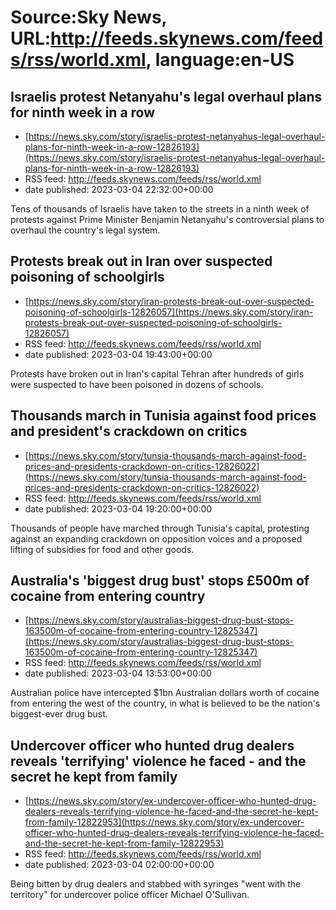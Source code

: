 # Source:Sky News, URL:http://feeds.skynews.com/feeds/rss/world.xml, language:en-US

## Israelis protest Netanyahu's legal overhaul plans for ninth week in a row
 - [https://news.sky.com/story/israelis-protest-netanyahus-legal-overhaul-plans-for-ninth-week-in-a-row-12826193](https://news.sky.com/story/israelis-protest-netanyahus-legal-overhaul-plans-for-ninth-week-in-a-row-12826193)
 - RSS feed: http://feeds.skynews.com/feeds/rss/world.xml
 - date published: 2023-03-04 22:32:00+00:00

Tens of thousands of Israelis have taken to the streets in a ninth week of protests against Prime Minister Benjamin Netanyahu's controversial plans to overhaul the country's legal system.

## Protests break out in Iran over suspected poisoning of schoolgirls
 - [https://news.sky.com/story/iran-protests-break-out-over-suspected-poisoning-of-schoolgirls-12826057](https://news.sky.com/story/iran-protests-break-out-over-suspected-poisoning-of-schoolgirls-12826057)
 - RSS feed: http://feeds.skynews.com/feeds/rss/world.xml
 - date published: 2023-03-04 19:43:00+00:00

Protests have broken out in Iran's capital Tehran after hundreds of girls were suspected to have been poisoned in dozens of schools.&#160;

## Thousands march in Tunisia against food prices and president's crackdown on critics
 - [https://news.sky.com/story/tunsia-thousands-march-against-food-prices-and-presidents-crackdown-on-critics-12826022](https://news.sky.com/story/tunsia-thousands-march-against-food-prices-and-presidents-crackdown-on-critics-12826022)
 - RSS feed: http://feeds.skynews.com/feeds/rss/world.xml
 - date published: 2023-03-04 19:20:00+00:00

Thousands of people have marched through Tunisia's capital, protesting against an expanding crackdown on opposition voices and a proposed lifting of subsidies for food and other goods.

## Australia's 'biggest drug bust' stops &#163;500m of cocaine from entering country
 - [https://news.sky.com/story/australias-biggest-drug-bust-stops-163500m-of-cocaine-from-entering-country-12825347](https://news.sky.com/story/australias-biggest-drug-bust-stops-163500m-of-cocaine-from-entering-country-12825347)
 - RSS feed: http://feeds.skynews.com/feeds/rss/world.xml
 - date published: 2023-03-04 13:53:00+00:00

Australian police have intercepted $1bn Australian dollars worth of cocaine from entering the west of the country, in what is believed to be the nation's biggest-ever drug bust.

## Undercover officer who hunted drug dealers reveals 'terrifying' violence he faced - and the secret he kept from family
 - [https://news.sky.com/story/ex-undercover-officer-who-hunted-drug-dealers-reveals-terrifying-violence-he-faced-and-the-secret-he-kept-from-family-12822953](https://news.sky.com/story/ex-undercover-officer-who-hunted-drug-dealers-reveals-terrifying-violence-he-faced-and-the-secret-he-kept-from-family-12822953)
 - RSS feed: http://feeds.skynews.com/feeds/rss/world.xml
 - date published: 2023-03-04 02:00:00+00:00

Being bitten by drug dealers and stabbed with syringes "went with the territory" for undercover police officer Michael O'Sullivan.

